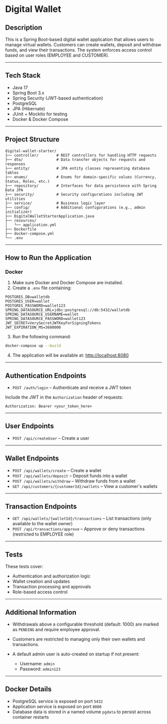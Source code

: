 # Digital Wallet

## Description

This is a Spring Boot-based digital wallet application that allows users to manage virtual wallets. Customers can create wallets, deposit and withdraw funds, and view their transactions. The system enforces access control based on user roles (EMPLOYEE and CUSTOMER).

---

## Tech Stack

* Java 17
* Spring Boot 3.x
* Spring Security (JWT-based authentication)
* PostgreSQL
* JPA (Hibernate)
* JUnit + Mockito for testing
* Docker & Docker Compose

---

## Project Structure

```
digital-wallet-starter/
├── controller/        # REST controllers for handling HTTP requests
├── dto/               # Data transfer objects for requests and responses
├── entity/            # JPA entity classes representing database tables
├── enums/             # Enums for domain-specific values (Currency, Status, Roles, etc.)
├── repository/        # Interfaces for data persistence with Spring Data JPA
├── security/          # Security configurations including JWT utilities
├── service/           # Business logic layer
├── config/            # Additional configurations (e.g., admin initializer)
├── DigitalWalletStarterApplication.java
├── resources/
│   └── application.yml
├── Dockerfile
├── docker-compose.yml
└── .env
```

---

## How to Run the Application

### Docker

1. Make sure Docker and Docker Compose are installed.
2. Create a `.env` file containing:

```env
POSTGRES_DB=walletdb
POSTGRES_USER=wallet
POSTGRES_PASSWORD=wallet123
SPRING_DATASOURCE_URL=jdbc:postgresql://db:5432/walletdb
SPRING_DATASOURCE_USERNAME=wallet
SPRING_DATASOURCE_PASSWORD=wallet123
JWT_SECRET=VerySecretJWTKeyForSigningTokens
JWT_EXPIRATION_MS=3600000
```

3. Run the following command:

```bash
docker-compose up --build
```

4. The application will be available at: [http://localhost:8080](http://localhost:8080)

---

##  Authentication Endpoints

* `POST /auth/login` – Authenticate and receive a JWT token

Include the JWT in the `Authorization` header of requests:

```http
Authorization: Bearer <your_token_here>
```

---
## User Endpoints

* `POST /api/createUser` – Create a user


---

## Wallet Endpoints

* `POST /api/wallets/create` – Create a wallet
* `POST /api/wallets/deposit` – Deposit funds into a wallet
* `POST /api/wallets/withdraw` – Withdraw funds from a wallet
* `GET /api/customers/{customerId}/wallets` – View a customer's wallets

---

##  Transaction Endpoints

* `GET /api/wallets/{walletId}/transactions` – List transactions (only available to the wallet owner)
* `POST /api/transactions/approve` – Approve or deny transactions (restricted to EMPLOYEE role)

---

##  Tests


These tests cover:

* Authentication and authorization logic
* Wallet creation and updates
* Transaction processing and approvals
* Role-based access control

---

##  Additional Information

* Withdrawals above a configurable threshold (default: 1000) are marked as `PENDING` and require employee approval.
* Customers are restricted to managing only their own wallets and transactions.
* A default admin user is auto-created on startup if not present:

    * Username: `admin`
    * Password: `admin123`

---

##  Docker Details

* PostgreSQL service is exposed on port `5432`
* Application service is exposed on port `8080`
* Database data is stored in a named volume `pgdata` to persist across container restarts
